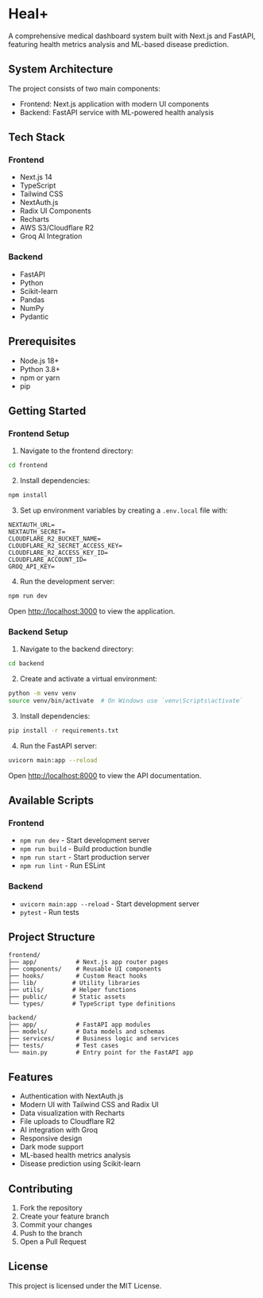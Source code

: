 # Heal+ 

A comprehensive medical dashboard system built with Next.js and FastAPI, featuring health metrics analysis and ML-based disease prediction.

## System Architecture

The project consists of two main components:
- Frontend: Next.js application with modern UI components
- Backend: FastAPI service with ML-powered health analysis

## Tech Stack

### Frontend
- Next.js 14
- TypeScript
- Tailwind CSS
- NextAuth.js
- Radix UI Components
- Recharts
- AWS S3/Cloudflare R2
- Groq AI Integration

### Backend
- FastAPI
- Python
- Scikit-learn
- Pandas
- NumPy
- Pydantic

## Prerequisites

- Node.js 18+ 
- Python 3.8+
- npm or yarn
- pip

## Getting Started

### Frontend Setup

1. Navigate to the frontend directory:
```bash
cd frontend
```

2. Install dependencies:
```bash
npm install
```

3. Set up environment variables by creating a `.env.local` file with:
```
NEXTAUTH_URL=
NEXTAUTH_SECRET=
CLOUDFLARE_R2_BUCKET_NAME=
CLOUDFLARE_R2_SECRET_ACCESS_KEY=
CLOUDFLARE_R2_ACCESS_KEY_ID=
CLOUDFLARE_ACCOUNT_ID=
GROQ_API_KEY=
```

4. Run the development server:
```bash
npm run dev
```

Open [http://localhost:3000](http://localhost:3000) to view the application.

### Backend Setup

1. Navigate to the backend directory:
```bash
cd backend
```

2. Create and activate a virtual environment:
```bash
python -m venv venv
source venv/bin/activate  # On Windows use `venv\Scripts\activate`
```

3. Install dependencies:
```bash
pip install -r requirements.txt
```

4. Run the FastAPI server:
```bash
uvicorn main:app --reload
```

Open [http://localhost:8000](http://localhost:8000) to view the API documentation.

## Available Scripts

### Frontend
- `npm run dev` - Start development server
- `npm run build` - Build production bundle
- `npm run start` - Start production server
- `npm run lint` - Run ESLint

### Backend
- `uvicorn main:app --reload` - Start development server
- `pytest` - Run tests

## Project Structure

```
frontend/
├── app/           # Next.js app router pages
├── components/    # Reusable UI components
├── hooks/         # Custom React hooks
├── lib/          # Utility libraries
├── utils/        # Helper functions
├── public/       # Static assets
└── types/        # TypeScript type definitions

backend/
├── app/           # FastAPI app modules
├── models/        # Data models and schemas
├── services/      # Business logic and services
├── tests/         # Test cases
└── main.py        # Entry point for the FastAPI app
```

## Features

- Authentication with NextAuth.js
- Modern UI with Tailwind CSS and Radix UI
- Data visualization with Recharts
- File uploads to Cloudflare R2
- AI integration with Groq
- Responsive design
- Dark mode support
- ML-based health metrics analysis
- Disease prediction using Scikit-learn

## Contributing

1. Fork the repository
2. Create your feature branch
3. Commit your changes
4. Push to the branch
5. Open a Pull Request

## License

This project is licensed under the MIT License.
